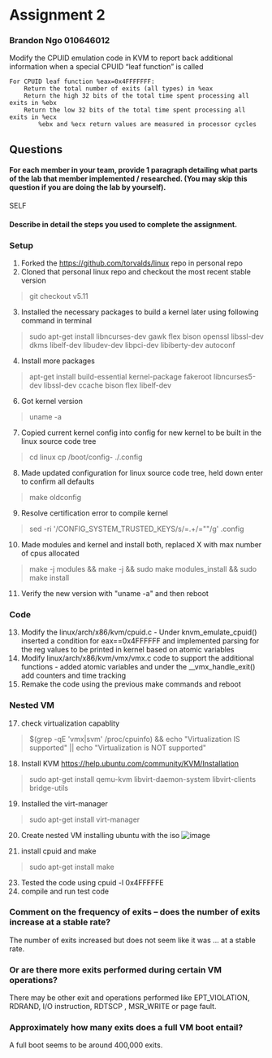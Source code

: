 # Assignment 2 
### Brandon Ngo 010646012

Modify the CPUID emulation code in KVM to report back additional information when a special CPUID “leaf function” is called

    For CPUID leaf function %eax=0x4FFFFFFF:
        Return the total number of exits (all types) in %eax
        Return the high 32 bits of the total time spent processing all exits in %ebx
        Return the low 32 bits of the total time spent processing all exits in %ecx
            %ebx and %ecx return values are measured in processor cycles

## Questions

#### For each member in your team, provide 1 paragraph detailing what parts of the lab that member implemented / researched. (You may skip this question if you are doing the lab by yourself).
SELF

#### Describe in detail the steps you used to complete the assignment. 
### Setup
  1. Forked the https://github.com/torvalds/linux repo in personal repo
  2. Cloned that personal linux repo and checkout the most recent stable version 
  > git checkout v5.11
  3. Installed the necessary packages to build a kernel later using following command in terminal 
  > sudo apt-get install libncurses-dev gawk flex bison openssl libssl-dev dkms libelf-dev libudev-dev libpci-dev libiberty-dev autoconf
  4. Install more packages
  > apt-get install build-essential kernel-package fakeroot libncurses5-dev libssl-dev ccache bison flex libelf-dev 
  6. Got kernel version
  > uname -a
  7. Copied current kernel config into config for new kernel to be built in the linux source code tree
  > cd linux
  >  cp /boot/config-<KERNEL VERSION> ./.config
  8. Made updated configuration for linux source code tree, held down enter to confirm all defaults
  > make oldconfig
  9. Resolve certification error to compile kernel 
  > sed -ri '/CONFIG_SYSTEM_TRUSTED_KEYS/s/=.+/=""/g' .config 
  10. Made modules and kernel and install both, replaced X with max number of cpus allocated
  > make -j <X> modules && make -j <X> && sudo make modules_install && sudo make install
  11. Verify the new version with "uname -a" and then reboot
  ### Code
  13. Modify the linux/arch/x86/kvm/cpuid.c 
    - Under knvm_emulate_cpuid() inserted a condition for eax==0x4FFFFFF and implemented parsing for the reg values to be printed in kernel based on atomic variables
  14. Modify linux/arch/x86/kvm/vmx/vmx.c code to support the additional functions
    - added atomic variables and under the __vmx_handle_exit() add counters and time tracking
  15. Remake the code using the previous make commands and reboot
  ### Nested VM
  17. check virtualization capablity
  > $(grep -qE 'vmx|svm' /proc/cpuinfo) && echo "Virtualization IS supported" || echo "Virtualization is NOT supported"
  18. Install KVM https://help.ubuntu.com/community/KVM/Installation
  > sudo apt-get install qemu-kvm libvirt-daemon-system libvirt-clients bridge-utils
  19. Installed the virt-manager 
  > sudo apt-get install virt-manager
  20. Create nested VM installing ubuntu with the iso
  ![image](https://user-images.githubusercontent.com/23691164/116650943-01988400-a937-11eb-82cd-6ed6bea5c55a.png)

  22. install cpuid and make
  > sudo apt-get install make
  23. Tested the code using cpuid -l 0x4FFFFFE
  24. compile and run test code

### Comment on the frequency of exits – does the number of exits increase at a stable rate? 
The number of exits increased but does not seem like it was ... at a stable rate. 
### Or are there more exits performed during certain VM operations? 
There may be other exit and operations performed like EPT_VIOLATION, RDRAND, I/O instruction, RDTSCP , MSR_WRITE or page fault.
### Approximately how many exits does a full VM boot entail?
A full boot seems to be around 400,000 exits. 
